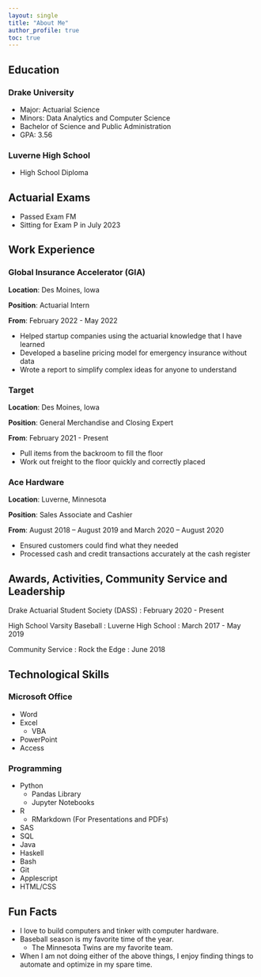 ```yaml
---
layout: single
title: "About Me"
author_profile: true
toc: true
---
```


## Education

### Drake University

* Major: Actuarial Science
* Minors: Data Analytics and Computer Science
* Bachelor of Science and Public Administration
* GPA: 3.56

### Luverne High School
* High School Diploma

## Actuarial Exams
* Passed Exam FM
* Sitting for Exam P in July 2023

## Work Experience

### Global Insurance Accelerator (GIA)

**Location**: Des Moines, Iowa

**Position**: Actuarial Intern

**From**: February 2022 - May 2022

* Helped startup companies using the actuarial knowledge that I have learned
* Developed a baseline pricing model for emergency insurance without data
* Wrote a report to simplify complex ideas for anyone to understand

### Target

**Location**: Des Moines, Iowa

**Position**: General Merchandise and Closing Expert

**From**: February 2021 - Present

* Pull items from the backroom to fill the floor
* Work out freight to the floor quickly and correctly placed


### Ace Hardware

**Location**: Luverne, Minnesota

**Position**: Sales Associate and Cashier

**From**: August 2018 – August 2019 and March 2020 – August 2020

* Ensured customers could find what they needed
* Processed cash and credit transactions accurately at the cash register

## Awards, Activities, Community Service and Leadership

Drake Actuarial Student Society (DASS)
:   February 2020 - Present

High School Varsity Baseball
:   Luverne High School
:   March 2017 - May 2019

Community Service
:   Rock the Edge
:   June 2018

## Technological Skills

### Microsoft Office

* Word
* Excel
    * VBA
* PowerPoint
* Access

### Programming

* Python
    * Pandas Library
    * Jupyter Notebooks
* R
    * RMarkdown (For Presentations and PDFs)
* SAS
* SQL
* Java
* Haskell
* Bash
* Git
* Applescript
* HTML/CSS

## Fun Facts

* I love to build computers and tinker with computer hardware.
* Baseball season is my favorite time of the year.
    * The Minnesota Twins are my favorite team.
* When I am not doing either of the above things, I enjoy finding things to automate and optimize in my spare time.